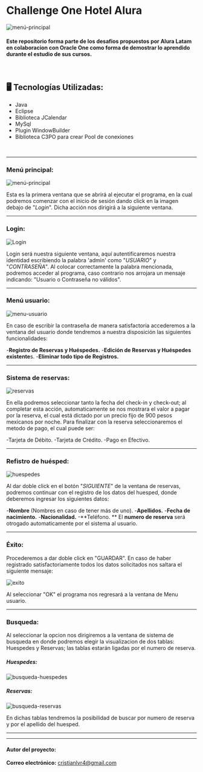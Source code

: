 # Challenge One Hotel Alura

![menú-principal](https://github.com/CrissVazquez/Hotel-Alura/assets/135062723/0f1b5cb8-650e-4103-81be-7dc55079c110)



#### Este repositorio forma parte de los desafios propuestos por Alura Latam en colaboracion con Oracle One como forma de demostrar lo aprendido durante el estudio de sus cursos.
</br>

## 🖥️ Tecnologías Utilizadas:

- Java
- Eclipse
- Biblioteca JCalendar
- MySql
- Plugin WindowBuilder
- Biblioteca C3PO para crear Pool de conexiones
 </br>

---
### Menú principal:
![menú-principal](https://github.com/CrissVazquez/Hotel-Alura/assets/135062723/0f1b5cb8-650e-4103-81be-7dc55079c110)

Esta es la primera ventana que se abrirá al ejecutar el programa, en la cual podremos comenzar con el inicio de sesión dando click en la imagen debajo de "*Login*". Dicha acción nos dirigirá a la siguiente ventana.

---

### Login:
![Login](https://github.com/CrissVazquez/Hotel-Alura/assets/135062723/ec45d588-bd60-46d5-be55-eb8dcb659397)

Login será nuestra siguiente ventana, aquí autentificaremos nuestra identidad escribiendo la palabra 'admin' como "*USUARIO*" y "*CONTRASEÑA*". Al colocar correctamente la palabra mencionada, podremos acceder al programa, caso contrario nos arrojara un mensaje indicando: "Usuario o Contraseña no válidos".

---

### Menú usuario:

![menu-usuario](https://github.com/CrissVazquez/Hotel-Alura/assets/135062723/82caa53a-4c7b-45a1-ae81-6655b4426f56)

En caso de escribir la contraseña de manera satisfactoria accederemos a la ventana del usuario donde tendremos a nuestra disposición las siguientes funcionalidades:

-**Registro de Reservas y Huéspedes.**
-**Edición de Reservas y Huéspedes existente**s.
-**Eliminar todo tipo de Registros.**

---

### Sistema de reservas:

![reservas](https://github.com/CrissVazquez/Hotel-Alura/assets/135062723/8bd21d91-1930-476b-bf96-daf8256c3e84)

En ella podremos seleccionar tanto la fecha del check-in y check-out; al completar esta acción, automaticamente se nos mostrara el valor a pagar por la reserva, el cual está dictado por un precio fijo de 900 pesos mexicanos por noche. Para finalizar con la reserva seleccionaremos el metodo de pago, el cual puede ser:

-Tarjeta de Débito.
-Tarjeta de Crédito.
-Pago en Efectivo.

---

### Refistro de huésped:

![huespedes](https://github.com/CrissVazquez/Hotel-Alura/assets/135062723/d2a2cd43-4938-47a8-ba60-dfc629194594)

Al dar doble click en el botón "*SIGUIENTE*" de la ventana de reservas, podremos continuar con el registro de los datos del huesped, donde deberemos ingresar los siguientes datos:

-**Nombre** (Nombres en caso de tener más de uno).
-**Apellidos.**
-**Fecha de nacimiento.**
-**Nacionalidad.**
-**Teléfono.
**
El **numero de reserva** será otrogado automaticamente por el sistema al usuario.

---

### Éxito:
Procederemos a dar doble click en "GUARDAR". En caso de haber registrado satisfactoriamente todos los datos solicitados nos saltara el siguiente mensaje: 

![exito](https://github.com/CrissVazquez/Hotel-Alura/assets/135062723/4fd38046-d125-4078-add2-b16ee7833555)

Al seleccionar "OK" el programa nos regresará a la ventana de Menu usuario.

---

### Busqueda:

Al seleccionar la opcion nos dirigiremos a la ventana de sistema de busqueda en donde podremos elegir la visualizacion de dos tablas: Huespedes y Reservas; las tablas estarán ligadas por el numero de reserva.

##### Huespedes:

![busqueda-huespedes](https://github.com/CrissVazquez/Hotel-Alura/assets/135062723/a77081ae-c314-4ba7-a486-0b8012ab7e96)

##### Reservas:

![busqueda-reservas](https://github.com/CrissVazquez/Hotel-Alura/assets/135062723/2b909f54-ae4d-4e69-84c5-222939360b4c)

En dichas tablas tendremos la posibilidad de buscar por numero de reserva y por el apellido del huesped.

----

----

#### Autor del proyecto:

**Correo electrónico:** cristianlvr4@gmail.com


